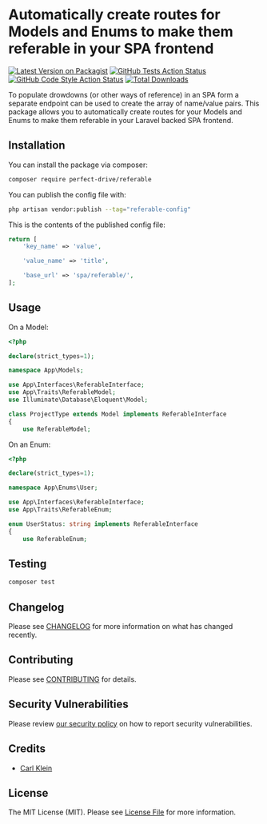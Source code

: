 # Automatically create routes for Models and Enums to make them referable in your SPA frontend

[![Latest Version on Packagist](https://img.shields.io/packagist/v/perfect-drive/referable.svg?style=flat-square)](https://packagist.org/packages/perfect-drive/referable)
[![GitHub Tests Action Status](https://img.shields.io/github/actions/workflow/status/perfect-drive/referable/run-tests.yml?branch=main&label=tests&style=flat-square)](https://github.com/perfect-drive/referable/actions?query=workflow%3Arun-tests+branch%3Amain)
[![GitHub Code Style Action Status](https://img.shields.io/github/actions/workflow/status/perfect-drive/referable/fix-php-code-style-issues.yml?branch=main&label=code%20style&style=flat-square)](https://github.com/perfect-drive/referable/actions?query=workflow%3A"Fix+PHP+code+style+issues"+branch%3Amain)
[![Total Downloads](https://img.shields.io/packagist/dt/perfect-drive/referable.svg?style=flat-square)](https://packagist.org/packages/perfect-drive/referable)

To populate drowdowns (or other ways of reference) in an SPA form a separate endpoint can be used to create the array of name/value pairs. This package allows you to automatically create routes for your Models and Enums to make them referable in your Laravel backed SPA frontend. 

## Installation

You can install the package via composer:

```bash
composer require perfect-drive/referable
```

You can publish the config file with:

```bash
php artisan vendor:publish --tag="referable-config"
```

This is the contents of the published config file:

```php
return [
    'key_name' => 'value',

    'value_name' => 'title',

    'base_url' => 'spa/referable/',
];
```

## Usage

On a Model:
```php
<?php

declare(strict_types=1);

namespace App\Models;

use App\Interfaces\ReferableInterface;
use App\Traits\ReferableModel;
use Illuminate\Database\Eloquent\Model;

class ProjectType extends Model implements ReferableInterface
{
    use ReferableModel;
```

On an Enum:
```php
<?php

declare(strict_types=1);

namespace App\Enums\User;

use App\Interfaces\ReferableInterface;
use App\Traits\ReferableEnum;

enum UserStatus: string implements ReferableInterface
{
    use ReferableEnum;
```

## Testing

```bash
composer test
```

## Changelog

Please see [CHANGELOG](CHANGELOG.md) for more information on what has changed recently.

## Contributing

Please see [CONTRIBUTING](CONTRIBUTING.md) for details.

## Security Vulnerabilities

Please review [our security policy](../../security/policy) on how to report security vulnerabilities.

## Credits

- [Carl Klein](https://github.com/perfect-drive)

## License

The MIT License (MIT). Please see [License File](LICENSE.md) for more information.
